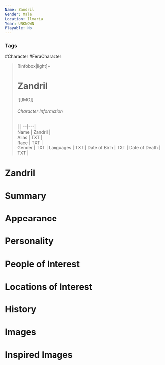 ```yaml
---
Name: Zandril  
Gender: Male
Location: Ilmaria
Year: UNKNOWN
Playable: No
---
```


### Tags
#Character #FeraCharacter 



> [!infobox|light]+  
> # Zandril  
> ![[IMG]]  
> ###### Character Information
>  |   |
> --|---|  
> Name | Zandril |  
> Alias | TXT |  
> Race | TXT |  
> Gender | TXT |
> Languages | TXT |
> Date of Birth | TXT |
> Date of Death | TXT |

# Zandril

# Summary

# Appearance

# Personality

# People of Interest

# Locations of Interest

# History

# Images

# Inspired Images
